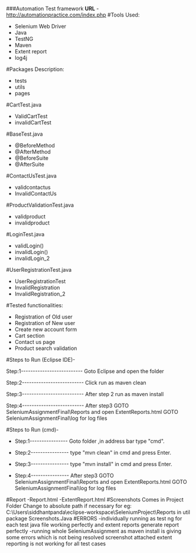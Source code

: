 ###Automation Test framework 
**URL** - http://automationpractice.com/index.php
#Tools Used:
 
- Selenium Web Driver
-  Java
- TestNG
- Maven 
- Extent report
- log4j
 
#Packages Description:
- tests
- utils
- pages
 

#CartTest.java
  - ValidCartTest
  - invalidCartTest
  
#BaseTest.java
  - @BeforeMethod
  - @AfterMethod
  - @BeforeSuite
  - @AfterSuite
  
#ContactUsTest.java
  - validcontactus
  - InvalidContactUs
 
#ProductValidationTest.java
  - validproduct
  - invalidproduct
  
#LoginTest.java
  - validLogin()
  - invalidLogin()
  - invalidLogin_2
  
#UserRegistrationTest.java
  - UserRegistrationTest
  - InvalidRegistration
  - InvalidRegistration_2
 

#Tested functionalities:
 
- Registration of Old user
- Registration of New user
- Create new account form
- Cart section
- Contact us page
- Product search validation
 

#Steps to Run (Eclipse IDE)-
 
Step:1--------------------------
Goto Eclipse and open the folder 
 
Step:2--------------------------
Click run as maven clean 
 
Step:3--------------------------
After step 2 run as maven install
 
Step:4--------------------------
After step3
GOTO
SeleniumAssignmentFinal\Reports
and open 
ExtentReports.html
GOTO
SeleniumAssignmentFinal\log
for log files
 
#Steps to Run (cmd)-
 
- Step:1----------------
Goto folder ,in address bar type "cmd".
 
- Step:2----------------
type "mvn clean" in cmd and press Enter.
 
- Step:3----------------
type "mvn install" in cmd and press Enter.
 
- Step:4----------------
After step3
GOTO
SeleniumAssignmentFinal\Reports
and open 
ExtentReports.html
GOTO
SeleniumAssignmentFinal\log
for log files
 
#Report
  -Report.html
  -ExtentReport.html
#Screenshots
Comes in Project Folder
Change to absolute path if necessary 
for eg: C:\\Users\\siddhantpanda\\eclipse-workspace\\SeleniumProject\\Reports
in util package
Screenshots.Java
#ERRORS
-individually running as test ng for each test java file working perfectly and extent reports generate report perfectly
-running whole SeleniumAssignment as maven install is giving some errors which is not being resolved screenshot attached extent reporting is not working for all test cases